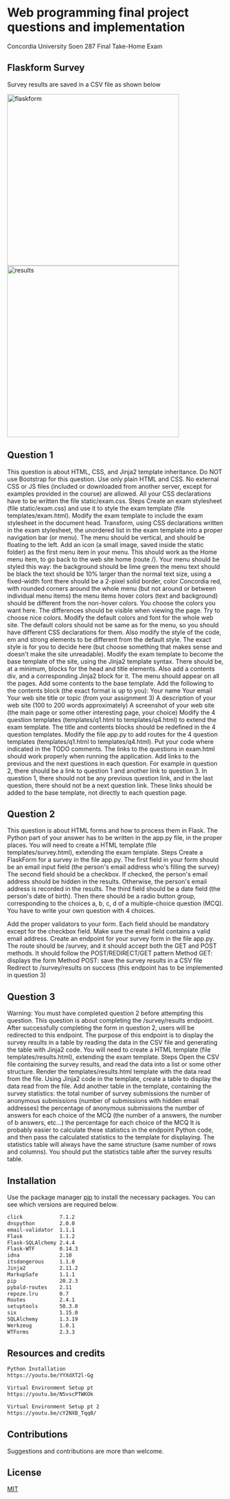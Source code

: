 # Web programming final project questions and implementation 
Concordia University Soen 287 Final Take-Home Exam


## Flaskform Survey
Survey results are saved in a CSV file as shown below

<img width="400" alt="flaskform" src="https://user-images.githubusercontent.com/46803937/93269008-2f500480-f77c-11ea-8432-b6d602c54ef0.png">
<img width="400" alt="results" src="https://user-images.githubusercontent.com/46803937/93268761-c5375f80-f77b-11ea-8074-93c72050af10.png">



## Question 1
This question is about HTML, CSS, and Jinja2 template inheritance.
Do NOT use Bootstrap for this question.
Use only plain HTML and CSS.
No external CSS or JS files (included or downloaded from another server, except for examples provided in the course) are allowed.
All your CSS declarations have to be written the file static/exam.css.
Steps
Create an exam stylesheet (file static/exam.css) and use it to style the exam template (file templates/exam.html). Modify the exam template to include the exam stylesheet in the document head.
Transform, using CSS declarations written in the exam stylesheet, the unordered list in the exam template into a proper navigation bar (or menu). The menu should be vertical, and should be floating to the left.
Add an icon (a small image, saved inside the static folder) as the first menu item in your menu. This should work as the Home menu item, to go back to the web site home (route /).
Your menu should be styled this way:
the background should be lime green
the menu text should be black
the text should be 10% larger than the normal text size, using a fixed-width font
there should be a 2-pixel solid border, color Concordia red, with rounded corners around the whole menu (but not around or between individual menu items)
the menu items hover colors (text and background) should be different from the non-hover colors. You choose the colors you want here. The differences should be visible when viewing the page. Try to choose nice colors.
Modify the default colors and font for the whole web site. The default colors should not be same as for the menu, so you should have different CSS declarations for them.
Also modify the style of the code, em and strong elements to be different from the default style. The exact style is for you to decide here (but choose something that makes sense and doesn't make the site unreadable).
Modify the exam template to become the base template of the site, using the Jinja2 template syntax. There should be, at a minimum, blocks for the head and title elements. Also add a contents div, and a corresponding Jinja2 block for it. The menu should appear on all the pages.
Add some contents to the base template. Add the following to the contents block (the exact format is up to you):
Your name
Your email
Your web site title or topic (from your assignment 3)
A description of your web site (100 to 200 words approximately)
A screenshot of your web site (the main page or some other interesting page, your choice)
Modify the 4 question templates (templates/q1.html to templates/q4.html) to extend the exam template. The title and contents blocks should be redefined in the 4 question templates.
Modify the file app.py to add routes for the 4 question templates (templates/q1.html to templates/q4.html). Put your code where indicated in the TODO comments. The links to the questions in exam.html should work properly when running the application.
Add links to the previous and the next questions in each question. For example in question 2, there should be a link to question 1 and another link to question 3. In question 1, there should not be any previous question link, and in the last question, there should not be a next question link. These links should be added to the base template, not directly to each question page.

## Question 2
This question is about HTML forms and how to process them in Flask.
The Python part of your answer has to be written in the app.py file, in the proper places.
You will need to create a HTML template (file templates/survey.html), extending the exam template.
Steps
Create a FlaskForm for a survey in the file app.py.
The first field in your form should be an email input field (the person's email address who's filling the survey)
The second field should be a checkbox. If checked, the person's email address should be hidden in the results. Otherwise, the person's email address is recorded in the results.
The third field should be a date field (the person's date of birth).
Then there should be a radio button group, corresponding to the choices a, b, c, d of a multiple-choice question (MCQ). You have to write your own question with 4 choices.

Add the proper validators to your form. Each field should be mandatory except for the checkbox field. Make sure the email field contains a valid email address.
Create an endpoint for your survey form in the file app.py.
The route should be /survey, and it should accept both the GET and POST methods. It should follow the POST/REDIRECT/GET pattern
Method GET: displays the form
Method POST: save the survey results in a CSV file
Redirect to /survey/results on success (this endpoint has to be implemented in question 3)

## Question 3
Warning: You must have completed question 2 before attempting this question.
This question is about completing the /survey/results endpoint.
After successfully completing the form in question 2, users will be redirected to this endpoint.
The purpose of this endpoint is to display the survey results in a table by reading the data in the CSV file and generating the table with Jinja2 code.
You will need to create a HTML template (file templates/results.html), extending the exam template.
Steps
Open the CSV file containing the survey results, and read the data into a list or some other structure.
Render the templates/results.html template with the data read from the file.
Using Jinja2 code in the template, create a table to display the data read from the file.
Add another table in the template, containing the survey statistics:
the total number of survey submissions
the number of anonymous submissions (number of submissions with hidden email addresses)
the percentage of anonymous submissions
the number of answers for each choice of the MCQ (the number of a answers, the number of b answers, etc...)
the percentage for each choice of the MCQ
It is probably easier to calculate these statistics in the endpoint Python code, and then pass the calculated statistics to the template for displaying. The statistics table will always have the same structure (same number of rows and columns).
You should put the statistics table after the survey results table.


## Installation
Use the package manager [pip](https://pip.pypa.io/en/stable/) to install the necessary packages. You can see which versions are required below. 

```bash
click            7.1.2
dnspython        2.0.0
email-validator  1.1.1
Flask            1.1.2
Flask-SQLAlchemy 2.4.4
Flask-WTF        0.14.3
idna             2.10
itsdangerous     1.1.0
Jinja2           2.11.2
MarkupSafe       1.1.1
pip              20.2.3
pybald-routes    2.11
repoze.lru       0.7
Routes           2.4.1
setuptools       50.3.0
six              1.15.0
SQLAlchemy       1.3.19
Werkzeug         1.0.1
WTForms          2.3.3
```

## Resources and credits 

```bash 
Python Installation
https://youtu.be/YYXdXT2l-Gg

Virtual Environment Setup pt 
https://youtu.be/N5vscPTWKOk

Virtual Environment Setup pt 2
https://youtu.be/cY2NXB_Tqq0/
```

## Contributions
Suggestions and contributions are more than welcome.


## License
[MIT](https://choosealicense.com/licenses/mit/)
